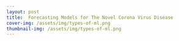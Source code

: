 ```yaml
---
layout: post
title:  Forecasting Models for The Novel Corona Virus Disease
cover-img: /assets/img/types-of-ml.png
thumbnail-img: /assets/img/types-of-ml.png
---
```



